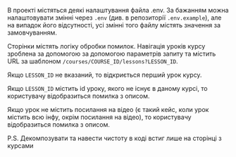 В проекті містяться деякі налаштування файла .env. За бажанням можна налаштовувати змінні через ```.env``` (див. в репозиторії ```.env.example```), але на випадок його відсутності, усі змінні того файлу містять значення за замовчуванням.

Сторінки містять логіку обробки помилок. Навігація уроків курсу зроблена за допомогою за допомогою параметрів запиту та містить URL за шаблоном ```/courses/COURSE_ID/lessons?LESSON_ID```.

Якщо ```LESSON_ID``` не вказаний, то відкриється перший урок курсу.

Якщо ```LESSON_ID``` містить id уроку, якого не існує в даному курсі, то користувачу відобразиться помилка з описом.

Якщо урок не містить посилання на відео (є такий кейс, коли урок містить всю інфу, окрім посилання на відео), то користувачу відобразиться помилка з описом.

P.S. Декомпозувати та навести чистоту в коді встиг лише на сторінці з курсами